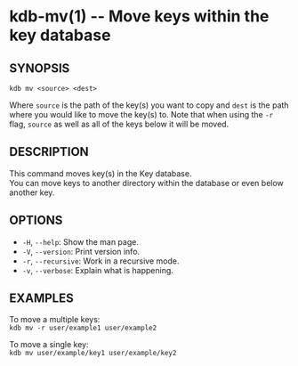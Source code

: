 kdb-mv(1) -- Move keys within the key database
==============================================

## SYNOPSIS

`kdb mv <source> <dest>`  

Where `source` is the path of the key(s) you want to copy and `dest` is the path where you would like to move the key(s) to.
Note that when using the `-r` flag, `source` as well as all of the keys below it will be moved.

## DESCRIPTION

This command moves key(s) in the Key database.  
You can move keys to another directory within the database or even below another key.  


## OPTIONS

- `-H`, `--help`:
  Show the man page.
- `-V`, `--version`:
  Print version info.
- `-r`, `--recursive`:
  Work in a recursive mode.
- `-v`, `--verbose`:
  Explain what is happening.

## EXAMPLES

To move a multiple keys:  
	`kdb mv -r user/example1 user/example2`  

To move a single key:  
	`kdb mv user/example/key1 user/example/key2`  


